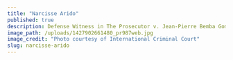 ```yaml
---
title: "Narcisse Arido"
published: true
description: Defense Witness in The Prosecutor v. Jean-Pierre Bemba Gombo
image_path: /uploads/1427902661480_pr987web.jpg
image_credit: "Photo courtesy of International Criminal Court"
slug: narcisse-arido
---
```


